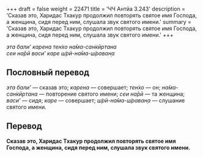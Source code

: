 +++
draft = false
weight = 22471
title = 'ЧЧ Антйа 3.243'
description = 'Сказав это, Харидас Тхакур продолжил повторять святое имя Господа, а женщина, сидя перед ним, слушала звук святого имени.'
summary = 'Сказав это, Харидас Тхакур продолжил повторять святое имя Господа, а женщина, сидя перед ним, слушала звук святого имени.'
+++

_эта бали’ карена тен̇хо на̄ма-сан̇кӣртана  
сеи на̄рӣ васи’ каре ш́рӣ-на̄ма-ш́раван̣а_

## Пословный перевод

_эта_ _бали’_ — сказав это; _карена_ — совершает; _тен̇хо_ — он; _на̄ма_\-_сан̇кӣртана_ — повторение святого имени; _сеи_ _на̄рӣ_ — та женщина; _васи’_ — сидя; _каре_ — совершает; _ш́рӣ_\-_на̄ма_\-_ш́раван̣а_ — слушание святого имени.

## Перевод

**Сказав это, Харидас Тхакур продолжил повторять святое имя Господа, а женщина, сидя перед ним, слушала звук святого имени.**
